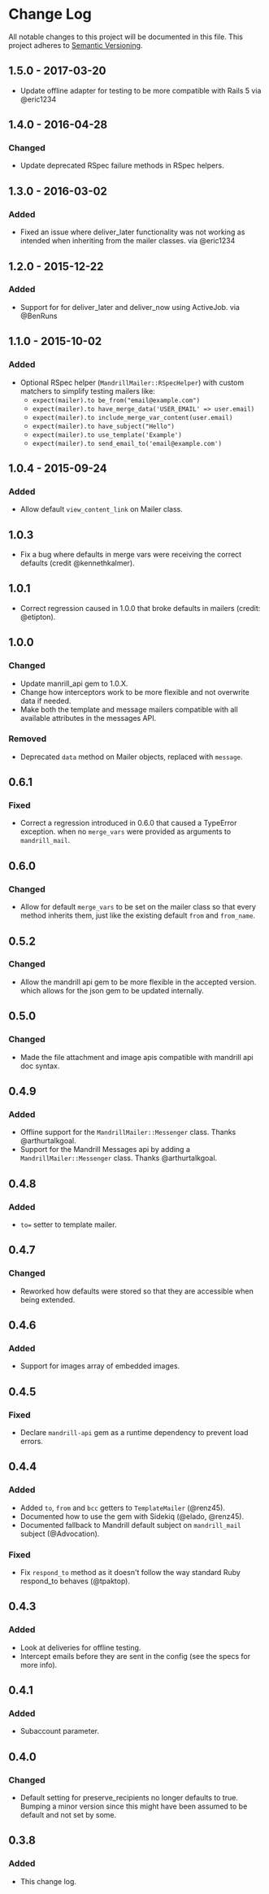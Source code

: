 # Change Log
All notable changes to this project will be documented in this file.
This project adheres to [Semantic Versioning](http://semver.org/).

## 1.5.0 - 2017-03-20
- Update offline adapter for testing to be more compatible with Rails 5 via @eric1234

## 1.4.0 - 2016-04-28
### Changed
- Update deprecated RSpec failure methods in RSpec helpers.

## 1.3.0 - 2016-03-02
### Added
- Fixed an issue where deliver_later functionality was not working as intended when inheriting from the mailer classes. via @eric1234

## 1.2.0 - 2015-12-22
### Added
- Support for for deliver_later and deliver_now using ActiveJob. via @BenRuns


## 1.1.0 - 2015-10-02
### Added
- Optional RSpec helper (`MandrillMailer::RSpecHelper`) with custom matchers
to simplify testing mailers like:
  - `expect(mailer).to be_from("email@example.com")`
  - `expect(mailer).to have_merge_data('USER_EMAIL' => user.email)`
  - `expect(mailer).to include_merge_var_content(user.email)`
  - `expect(mailer).to have_subject("Hello")`
  - `expect(mailer).to use_template('Example')`
  - `expect(mailer).to send_email_to('email@example.com')`


## 1.0.4 - 2015-09-24
### Added
- Allow default `view_content_link` on Mailer class.

## 1.0.3
- Fix a bug where defaults in merge vars were receiving the correct defaults (credit @kennethkalmer).

## 1.0.1
- Correct regression caused in 1.0.0 that broke defaults in mailers (credit: @etipton).

## 1.0.0
### Changed
- Update manrill_api gem to 1.0.X.
- Change how interceptors work to be more flexible and not overwrite data if needed.
- Make both the template and message mailers compatible with all available attributes in the messages API.

### Removed
- Deprecated `data` method on Mailer objects, replaced with `message`.

## 0.6.1
### Fixed
- Correct a regression introduced in 0.6.0 that caused a TypeError exception.
when no `merge_vars` were provided as arguments to `mandrill_mail`.

## 0.6.0
### Changed
- Allow for default `merge_vars` to be set on the mailer class so that every method inherits them, just like the existing default `from` and `from_name`.

## 0.5.2
### Changed
- Allow the mandrill api gem to be more flexible in the accepted version.
  which allows for the json gem to be updated internally.

## 0.5.0
### Changed
- Made the file attachment and image apis compatible with mandrill api doc syntax.

## 0.4.9
### Added
- Offline support for the `MandrillMailer::Messenger` class. Thanks @arthurtalkgoal.
- Support for the Mandrill Messages api by adding a `MandrillMailer::Messenger` class. Thanks @arthurtalkgoal.

## 0.4.8
### Added
- `to=` setter to template mailer.

## 0.4.7
### Changed
- Reworked how defaults were stored so that they are accessible when being extended.

## 0.4.6
### Added
- Support for images array of embedded images.

## 0.4.5
### Fixed
- Declare `mandrill-api` gem as a runtime dependency to prevent load errors.

## 0.4.4
### Added
- Added `to`, `from` and `bcc` getters to `TemplateMailer` (@renz45).
- Documented how to use the gem with Sidekiq (@elado, @renz45).
- Documented fallback to Mandrill default subject on `mandrill_mail` subject (@Advocation).

### Fixed
- Fix `respond_to` method as it doesn't follow the way standard Ruby respond_to behaves (@tpaktop).

## 0.4.3
### Added
- Look at deliveries for offline testing.
- Intercept emails before they are sent in the config (see the specs for more info).

## 0.4.1
### Added
- Subaccount parameter.

## 0.4.0
### Changed
- Default setting for preserve_recipients no longer defaults to true. Bumping a minor version since this might have been assumed to be default and not set by some.

## 0.3.8
### Added
- This change log.


[unreleased]: https://github.com/olivierlacan/keep-a-changelog/compare/v0.6.0...HEAD
